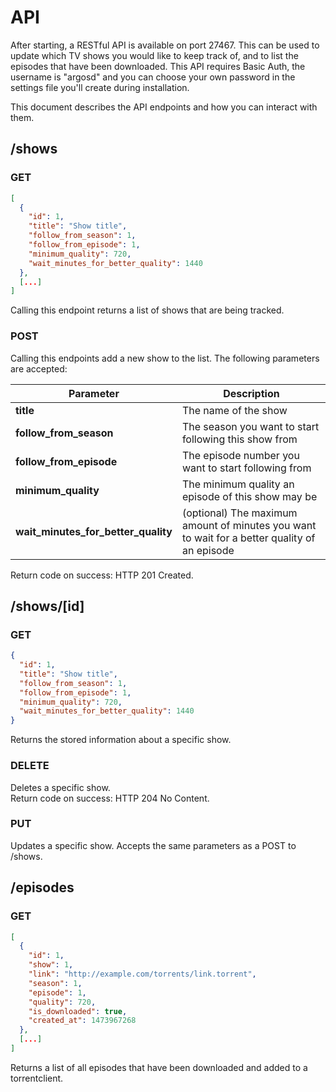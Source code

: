 # API
After starting, a RESTful API is available on port 27467.
This can be used to update which TV shows you would like to keep track of,
and to list the episodes that have been downloaded.
This API requires Basic Auth, the username is "argosd" and you can
choose your own password in the settings file you'll create during installation.

This document describes the API endpoints and how you can interact with them.

## /shows
### GET
```json
[
  {
    "id": 1,
    "title": "Show title",
    "follow_from_season": 1,
    "follow_from_episode": 1,
    "minimum_quality": 720,
    "wait_minutes_for_better_quality": 1440
  },
  [...]
]
```
Calling this endpoint returns a list of shows that are being tracked.

### POST
Calling this endpoints add a new show to the list.
The following parameters are accepted:

Parameter | Description
--------- | -----------
**title** | The name of the show
**follow_from_season** | The season you want to start following this show from
**follow_from_episode** | The episode number you want to start following from  
**minimum_quality** | The minimum quality an episode of this show may be  
**wait_minutes_for_better_quality** | (optional) The maximum amount of minutes you want to wait for a better quality of an episode

Return code on success: HTTP 201 Created.

## /shows/[id]
### GET
```json
{
  "id": 1,
  "title": "Show title",
  "follow_from_season": 1,
  "follow_from_episode": 1,
  "minimum_quality": 720,
  "wait_minutes_for_better_quality": 1440
}
```
Returns the stored information about a specific show.

### DELETE
Deletes a specific show.  
Return code on success: HTTP 204 No Content.

### PUT
Updates a specific show. Accepts the same parameters as a POST to /shows.

## /episodes
### GET
```json
[
  {
    "id": 1,
    "show": 1,
    "link": "http://example.com/torrents/link.torrent",
    "season": 1,
    "episode": 1,
    "quality": 720,
    "is_downloaded": true,
    "created_at": 1473967268
  },
  [...]
]
```
Returns a list of all episodes that have been downloaded and added to a torrentclient.
